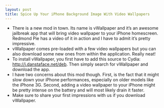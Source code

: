 ```yaml
---
layout: post
title: Spice Up Your iPhone Background Image With Video Wallpapers
---
```

* There is a new mod in town. Its name is vWallpaper and it’s an awesome jailbreak app that will bring video wallpaper to your iPhone homescreen. Redmond Pie has a video of it in action and I have to admit it’s pretty impressive.
* vWallpaper comes pre-loaded with a few video wallpapers but you can also download some new ones from within the application. Really neat!
* To install vWallpaper, you first have to add this source to Cydia: http://i.danstaface.net/deb. Then simply search for vWallpaper and download the app.
* I have two concerns about this mod though. First, is the fact that it might slow down your iPhone performances, especially on older models like the iPhone 3G. Second, adding a video wallpaper to your iPhone might be pretty intense on the battery and will most likely drain it faster.
* Make sure to share your first impressions with us if you download vWallpaper.

